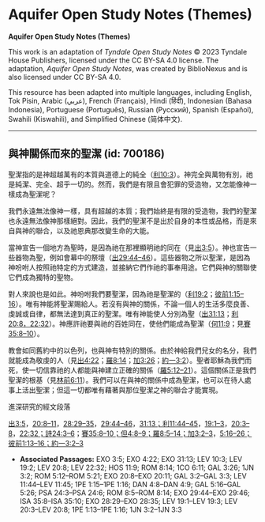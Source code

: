 # Aquifer Open Study Notes (Themes)

**Aquifer Open Study Notes (Themes)**

This work is an adaptation of *Tyndale Open Study Notes* © 2023 Tyndale House Publishers, licensed under the CC BY\-SA 4\.0 license. The adaptation, *Aquifer Open Study Notes*, was created by BiblioNexus and is also licensed under CC BY\-SA 4\.0\.

This resource has been adapted into multiple languages, including English, Tok Pisin, Arabic (عربي), French (Français), Hindi (हिंदी), Indonesian (Bahasa Indonesia), Portuguese (Português), Russian (Русский), Spanish (Español), Swahili (Kiswahili), and Simplified Chinese (简体中文).



--------------------------------

## 與神關係而來的聖潔 (id: 700186)

聖潔指的是神超越萬有的本質與道德上的純全（[利10:3](https://ref.ly/Lev10:3)）。神完全與萬物有別，祂是純潔、完全、超乎一切的。然而，我們是有限且會犯罪的受造物，又怎能像神一樣成為聖潔呢？

我們永遠無法像神一樣，具有超越的本質；我們始終是有限的受造物，我們的聖潔也永遠無法像神那樣絕對。因此，我們的聖潔不是出於自身的本性或品格，而是來自與神的聯合，以及祂恩典那改變生命的大能。

當神宣告一個地方為聖時，是因為祂在那裡顯明祂的同在（見[出3:5](https://ref.ly/Exod3:5)）。神也宣告一些器物為聖，例如會幕中的祭壇（[出29:44–46](https://ref.ly/Exod29:44-Exod29:46)）。這些器物之所以聖潔，是因為神吩咐人按照祂特定的方式建造，並接納它們作祂的事奉用途。它們與神的關聯使它們成為獨特的聖物。

對人來說也是如此。神吩咐我們要聖潔，因為祂是聖潔的（[利19:2](https://ref.ly/Lev19:2)；[彼前1:15–16](https://ref.ly/1Pet1:15-1Pet1:16)）。唯有神能將聖潔賜給人。若沒有與神的關係，不論一個人的生活多麼良善、虔誠或自律，都無法達到真正的聖潔。唯有神能使人分別為聖（[出31:13](https://ref.ly/Exod31:13)；[利20:8，](https://ref.ly/Lev20:8)[22:32](https://ref.ly/Lev22:32)）。神應許祂要與祂的百姓同在，使他們能成為聖潔（[何11:9](https://ref.ly/Hos11:9)；見[賽35:8–10](https://ref.ly/Isa35:8-Isa35:10)）。

教會如同舊約中的以色列，也與神有特別的關係。由於神給我們兒女的名分，我們就能成為敬虔的人（見[出4:22](https://ref.ly/Exod4:22)；[羅8:14](https://ref.ly/Rom8:14)；[加3:26](https://ref.ly/Gal3:26)；[約一3:2](https://ref.ly/1John3:2)）。聖者耶穌為我們而死，使一切信靠祂的人都能與神建立正確的關係（[羅5:12–21](https://ref.ly/Rom5:12-Rom5:21)）。這個關係正是我們聖潔的根基（見[林前6:11](https://ref.ly/1Cor6:11)）。我們可以在與神的關係中成為聖潔，也可以在待人處事上活出聖潔；但這一切都唯有藉著與那位聖潔之神的聯合才能實現。

進深研究的經文段落

[出3:5](https://ref.ly/Exod3:5)，[20:8–11](https://ref.ly/Exod20:8-Exod20:11)，[28:29–35](https://ref.ly/Exod28:29-Exod28:35)，[29:44–46](https://ref.ly/Exod29:44-Exod29:46)，[31:13；](https://ref.ly/Exod31:13)[利11:44–45](https://ref.ly/Lev11:44-Lev11:45)，[19:1–3](https://ref.ly/Lev19:1-Lev19:3)，[20:3–8](https://ref.ly/Lev20:3-Lev20:8)，[22:32；](https://ref.ly/Lev22:32)[詩24:3–6](https://ref.ly/Ps24:3-Ps24:6)；[賽35:8–10；](https://ref.ly/Isa35:8-Isa35:10)[但4:8–9；](https://ref.ly/Dan4:8-Dan4:9)[羅8:5–14；](https://ref.ly/Rom8:5-Rom8:14)[加3:2–3](https://ref.ly/Gal3:2-Gal3:3)，[5:16–26；](https://ref.ly/Gal5:16-Gal5:26)[彼前1:13–16；](https://ref.ly/1Pet1:13-1Pet1:16)[約一3:2–3](https://ref.ly/1John3:2-1John3:3)

* **Associated Passages:** EXO 3:5; EXO 4:22; EXO 31:13; LEV 10:3; LEV 19:2; LEV 20:8; LEV 22:32; HOS 11:9; ROM 8:14; 1CO 6:11; GAL 3:26; 1JN 3:2; ROM 5:12–ROM 5:21; EXO 20:8–EXO 20:11; GAL 3:2–GAL 3:3; LEV 11:44–LEV 11:45; 1PE 1:15–1PE 1:16; DAN 4:8–DAN 4:9; GAL 5:16–GAL 5:26; PSA 24:3–PSA 24:6; ROM 8:5–ROM 8:14; EXO 29:44–EXO 29:46; ISA 35:8–ISA 35:10; EXO 28:29–EXO 28:35; LEV 19:1–LEV 19:3; LEV 20:3–LEV 20:8; 1PE 1:13–1PE 1:16; 1JN 3:2–1JN 3:3

